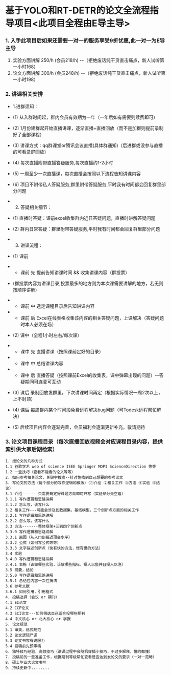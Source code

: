 # 基于YOLO和RT-DETR的论文全流程指导项目<此项目全程由E导主导>

### 1. 入手此项目后如果还需要一对一的服务享受9折优惠,此一对一为E导主导

1. 实验方面讲解 250/h (会员218/h) --（拒绝废话纯干货直击痛点，新人试听第一小时168）
2. 论文方面讲解 300/h (会员248/h) --（拒绝废话纯干货直击痛点，新人试听第一小时198）

### 2. 讲课相关安排

- 1.进群须知：
- (1) 从入群时间起，群内会员有效期为一年（一年后如有需要则续费即可）
- (2) 1月份建群起开始直播讲课，逐渐直播+直播回放（而不是加群则提前录制好了全部课程）
- (3) 讲课方式：qq群课堂or腾讯会议直播(具体群通知)（后进群或没参与直播的可看录屏回放）
- (4) 每次直播附带直播答疑服务,每次直播约1-2小时
- (5) 一周至少一次直播课，每次直播会按照以下流程告知讲课内容
- (6) 项目不附带私人答疑服务,群里附带答疑服务,平时我有时间都会回复群里部分问题

- 2. 答疑相关细节：
- (1) 直播时答疑：课前excel收集群内近日答疑问题，直播时讲解答疑问题
- (2) 群内日常答疑：群里附带答疑服务,平时我有时间都会回复群里部分问题
- 3. 讲课流程：
- (1) 课前
- - 课前 先 提前告知讲课时间 && 收集讲课内容（群投票）
- (群投票内容为讲课目录,投票最多的地方则为本次课需要讲解的地方，若无则按顺序讲解)
- - 课前 中 选定课程目录后告知讲课内容
- - 课前 后 Excel在线表格收集该内容的相关答疑问题，上课解决（答疑问题时本人必须在场）
- (2) 课中（全程1小时左右/每次课）
- - 课中 先 直播讲课（按照课前定好的目录）
- - 课中 中 总结讲课内容
- - 课中 后 直播答疑（按照课前Excel的收集表，课中弹幕出现的问题）--答疑期间可连麦可互动
- (3) 课后 录制回放发群里，下次讲课时间再定（根据实际情况一周2次以上，上不封顶）
- (4) 课后 每周群内某个时间段免费远程解决bug问题（可Todesk远程帮忙解决）
- (5) 后续项目内容会逐渐完善，会员福利会逐渐更新补充，敬请期待

### 3. 论文项目课程目录（每次直播回放视频会对应课程目录内容，提供索引供大家后期检索）

    1. 搜论文的几种方式
    1.1 谷歌学术 web of science IEEE Springer MDPI ScienceDirection 等等
    1.2 一些技巧（查看不能看的论文等等）
    2. 如何参考相关论文，关键字搜索--针对性找到自己想要的参考论文
    3. 写论文的方法（每个部分的写作逻辑和模版）（①介绍 ②相关工作 ③方法 ④实验 ⑤结论）
    3.1 介绍-------只需要确定好课题方向即可开写（实验部分先空着）
    3.1.1 写作逻辑和思路讲解
    3.1.2 怎么写，该写什么
    3.2 相关工作---可能会涉及到数据集，基线模型，三个创新点方面的相关工作
    3.2.1 写作逻辑和思路讲解
    3.2.2 怎么写，该写什么
    3.3 方法-------整体框架+三到四个创新点
    3.3.0 写作逻辑和思路讲解
    3.3.1 画图（从入门到接近顶会水平）
    3.3.2 公式（如何写公式等等）
    3.3.3 文字描述创新点（快有快的方法，慢有慢的方法）
    3.4 实验
    3.4.0 写作逻辑和思路讲解
    3.4.1 表格（该做哪些实验，该放哪些指标，授人以鱼并且授人以渔）
    3.5 摘要，结论
    3.5.0 写作逻辑和思路讲解
    3.5.1 总结性内容一次性搞清
    3.6 参考文献
    3.6.1 如何引用，引用格式
    4. 投稿选择（会议 or 期刊）
    4.1 EI论文
    4.2 CCF论文
    4.3 SCI论文---如何筛选自己适合投哪些期刊
    4.4 中文核心 or 北大核心 or 学报 
    5. 论文规范
    5.1 审美，格式规范 
    5.2 论文逻辑严谨
    5.3 论文书写有说服力
    5.4 投稿前先预审稿
    6. 独特技巧经验，高效技巧（讲课过程中会随机穿插小技巧，不过多解释，懂的都懂）
    7. 投稿前的一些准备工作，根据期刊等级帮忙查看是否达到发论文的要求（一对一范畴）
    8. 硕士毕业大论文书写
    9. 持续更新中........